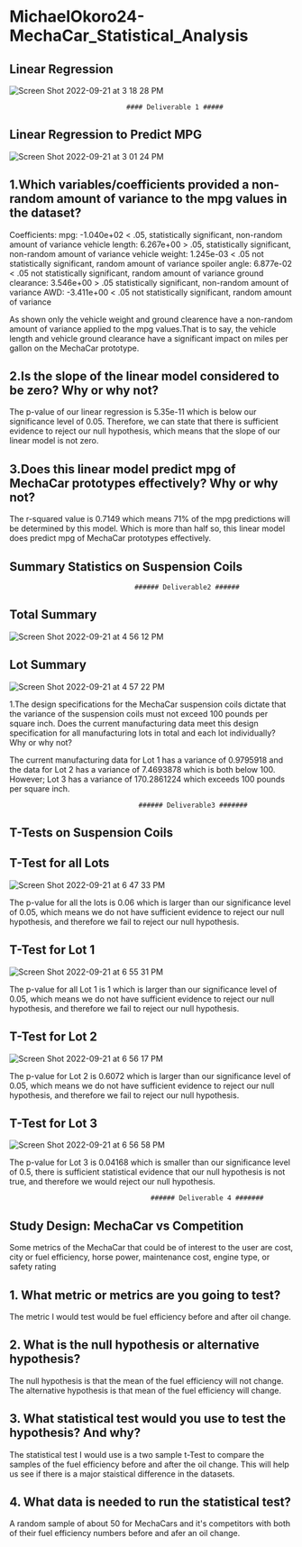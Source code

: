 # MichaelOkoro24-MechaCar_Statistical_Analysis

## Linear Regression
![Screen Shot 2022-09-21 at 3 18 28 PM](https://user-images.githubusercontent.com/106411743/191591775-29912377-35e4-4d29-b30c-bedb3112e26b.png)

                                 #### Deliverable 1 #####
## Linear Regression to Predict MPG
![Screen Shot 2022-09-21 at 3 01 24 PM](https://user-images.githubusercontent.com/106411743/191589288-e938b422-9462-4982-bee3-8d3f438140ab.png)

## 1.Which variables/coefficients provided a non-random amount of variance to the mpg values in the dataset?

Coefficients:
mpg: -1.040e+02 < .05, statistically significant, non-random amount of variance
vehicle length:  6.267e+00 > .05, statistically significant, non-random amount of variance
vehicle weight: 1.245e-03 < .05 not statistically significant, random amount of variance
spoiler angle:   6.877e-02 < .05 not statistically significant, random amount of variance
ground clearance: 3.546e+00  > .05 statistically significant, non-random amount of variance
AWD:   -3.411e+00 < .05 not statistically significant, random amount of variance

As shown only the vehicle weight and ground clearence have a non-random amount of variance applied to the mpg values.That is to say, the vehicle length and vehicle ground clearance have a significant impact on miles per gallon on the MechaCar prototype.


## 2.Is the slope of the linear model considered to be zero? Why or why not?
The p-value of our linear regression is 5.35e-11 which is below our significance level of 0.05. Therefore, we can state that there is sufficient evidence to reject our null hypothesis, which means that the slope of our linear model is not zero.


## 3.Does this linear model predict mpg of MechaCar prototypes effectively? Why or why not?
The r-squared value is 0.7149 which means 71% of the mpg predictions will be determined by this model. Which is more than half so, this linear model does predict mpg of MechaCar prototypes effectively. 

## Summary Statistics on Suspension Coils
                                   ###### Deliverable2 ######

## Total Summary
![Screen Shot 2022-09-21 at 4 56 12 PM](https://user-images.githubusercontent.com/106411743/191608799-838ffc86-eabd-4181-9e9c-05265ea2cb6d.png)

## Lot Summary
![Screen Shot 2022-09-21 at 4 57 22 PM](https://user-images.githubusercontent.com/106411743/191608914-e9037c13-e6b5-4522-ab97-134462fce253.png)


1.The design specifications for the MechaCar suspension coils dictate that the variance of the suspension coils must not exceed 100 pounds per square inch. Does the current manufacturing data meet this design specification for all manufacturing lots in total and each lot individually? Why or why not?

The current manufacturing data for Lot 1 has a variance of 0.9795918 and the data for Lot 2 has a variance of 7.4693878 which is both below 100. However; Lot 3 has a variance of 170.2861224 which exceeds 100 pounds per square inch. 


                                    ###### Deliverable3 #######
## T-Tests on Suspension Coils
## T-Test for all Lots
![Screen Shot 2022-09-21 at 6 47 33 PM](https://user-images.githubusercontent.com/106411743/191623659-d08b071f-8494-46b1-a4ee-fc193235ef43.png)

The p-value for all the lots is 0.06 which is larger than our significance level of 0.05, which means we do not have sufficient evidence to reject our null hypothesis, and therefore we fail to reject our null hypothesis.


## T-Test for Lot 1
![Screen Shot 2022-09-21 at 6 55 31 PM](https://user-images.githubusercontent.com/106411743/191624402-0992dc40-15cf-4d9b-a4a2-ce03098b3f60.png)

The p-value for all Lot 1 is 1 which is larger than our significance level of 0.05, which means we do not have sufficient evidence to reject our null hypothesis, and therefore we fail to reject our null hypothesis.


## T-Test for Lot 2

![Screen Shot 2022-09-21 at 6 56 17 PM](https://user-images.githubusercontent.com/106411743/191624469-a6141fe8-2c10-4da1-b8ad-b93bbe3a5fcd.png)

The p-value for Lot 2 is 0.6072 which is larger than our significance level of 0.05, which means we do not have sufficient evidence to reject our null hypothesis, and therefore we fail to reject our null hypothesis.



## T-Test for Lot 3

![Screen Shot 2022-09-21 at 6 56 58 PM](https://user-images.githubusercontent.com/106411743/191624549-5b426aae-badb-427c-85ee-ad83dd398c25.png)

The p-value for Lot 3 is 0.04168 which is smaller than our significance level of 0.5, there is sufficient statistical evidence that our null hypothesis is not true, and therefore we would reject our null hypothesis.


                                       ###### Deliverable 4 #######

## Study Design: MechaCar vs Competition

Some metrics of the MechaCar that could be of interest to the user are cost, city or fuel efficiency, horse power, maintenance cost, engine type, or safety rating

## 1. What metric or metrics are you going to test?

The metric I would test would be fuel efficiency before and after oil change.

## 2. What is the null hypothesis or alternative hypothesis?

The null hypothesis is that the mean of the fuel efficiency will not change.
The alternative hypothesis is that mean of the fuel efficiency  will change.

## 3. What statistical test would you use to test the hypothesis? And why?

The statistical test I would use is a two sample t-Test to compare the samples of the fuel efficiency before and after the oil change. This will help us see if there is a major staistical difference in the datasets.

## 4. What data is needed to run the statistical test?

A random sample of about 50 for MechaCars and it's competitors with both of their fuel efficiency numbers before and afer an oil change.






